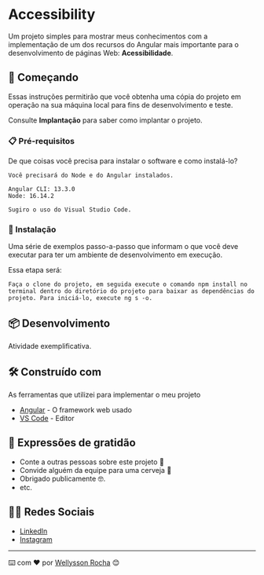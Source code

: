 # Accessibility

Um projeto simples para mostrar meus conhecimentos com a implementação de um dos recursos do Angular mais importante para o desenvolvimento de páginas Web: **Acessibilidade**.

## 🚀 Começando

Essas instruções permitirão que você obtenha uma cópia do projeto em operação na sua máquina local para fins de desenvolvimento e teste.

Consulte **Implantação** para saber como implantar o projeto.

### 📋 Pré-requisitos

De que coisas você precisa para instalar o software e como instalá-lo?

```
Você precisará do Node e do Angular instalados.

Angular CLI: 13.3.0
Node: 16.14.2

Sugiro o uso do Visual Studio Code.
```

### 🔧 Instalação

Uma série de exemplos passo-a-passo que informam o que você deve executar para ter um ambiente de desenvolvimento em execução.

Essa etapa será:

```
Faça o clone do projeto, em seguida execute o comando npm install no terminal dentro do diretório do projeto para baixar as dependências do projeto. Para iniciá-lo, execute ng s -o.
```


## 📦 Desenvolvimento

Atividade exemplificativa.

## 🛠️ Construído com

As ferramentas que utilizei para implementar o meu projeto

* [Angular](https://angular.io/) - O framework web usado
* [VS Code](https://code.visualstudio.com/) - Editor

## 🎁 Expressões de gratidão

* Conte a outras pessoas sobre este projeto 📢
* Convide alguém da equipe para uma cerveja 🍺 
* Obrigado publicamente 🤓.
* etc.

## 👨‍💻 Redes Sociais

* [LinkedIn](https://www.linkedin.com/in/wellyssonrocha-fullstack/)
* [Instagram](https://www.instagram.com/opa_enjuru/)

---
⌨️ com ❤️ por [Wellysson Rocha](https://github.com/Werisu) 😊
